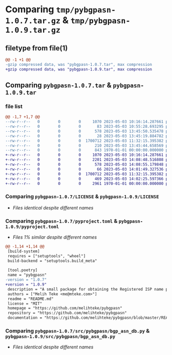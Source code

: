 # Comparing `tmp/pybgpasn-1.0.7.tar.gz` & `tmp/pybgpasn-1.0.9.tar.gz`

## filetype from file(1)

```diff
@@ -1 +1 @@
-gzip compressed data, was "pybgpasn-1.0.7.tar", max compression
+gzip compressed data, was "pybgpasn-1.0.9.tar", max compression
```

## Comparing `pybgpasn-1.0.7.tar` & `pybgpasn-1.0.9.tar`

### file list

```diff
@@ -1,7 +1,7 @@
--rw-r--r--   0        0        0     1070 2023-05-03 10:16:14.287661 pybgpasn-1.0.7/LICENSE
--rw-r--r--   0        0        0       83 2023-05-03 10:55:28.693295 pybgpasn-1.0.7/README.md
--rw-r--r--   0        0        0      578 2023-05-03 13:45:50.535478 pybgpasn-1.0.7/pyproject.toml
--rw-r--r--   0        0        0       28 2023-05-03 13:45:19.884782 pybgpasn-1.0.7/src/pybgpasn/__init__.py
--rw-r--r--   0        0        0  1700712 2023-05-03 11:32:15.395382 pybgpasn-1.0.7/src/pybgpasn/bgp_asn_db.py
--rw-r--r--   0        0        0      210 2023-05-03 13:45:44.658569 pybgpasn-1.0.7/src/pybgpasn/pybgpasn.py
--rw-r--r--   0        0        0      843 1970-01-01 00:00:00.000000 pybgpasn-1.0.7/PKG-INFO
+-rw-r--r--   0        0        0     1070 2023-05-03 10:16:14.287661 pybgpasn-1.0.9/LICENSE
+-rw-r--r--   0        0        0     2201 2023-05-03 14:08:48.516808 pybgpasn-1.0.9/README.md
+-rw-r--r--   0        0        0      578 2023-05-03 14:08:55.179848 pybgpasn-1.0.9/pyproject.toml
+-rw-r--r--   0        0        0       66 2023-05-03 14:01:49.327536 pybgpasn-1.0.9/src/pybgpasn/__init__.py
+-rw-r--r--   0        0        0  1700712 2023-05-03 11:32:15.395382 pybgpasn-1.0.9/src/pybgpasn/bgp_asn_db.py
+-rw-r--r--   0        0        0      469 2023-05-03 14:02:25.597366 pybgpasn-1.0.9/src/pybgpasn/pybgpasn.py
+-rw-r--r--   0        0        0     2961 1970-01-01 00:00:00.000000 pybgpasn-1.0.9/PKG-INFO
```

### Comparing `pybgpasn-1.0.7/LICENSE` & `pybgpasn-1.0.9/LICENSE`

 * *Files identical despite different names*

### Comparing `pybgpasn-1.0.7/pyproject.toml` & `pybgpasn-1.0.9/pyproject.toml`

 * *Files 1% similar despite different names*

```diff
@@ -1,14 +1,14 @@
 [build-system]
 requires = ["setuptools", "wheel"]
 build-backend = "setuptools.build_meta"
 
 [tool.poetry]
 name = "pybgpasn"
-version = "1.0.7"
+version = "1.0.9"
 description = "A small package for obtaining the Registered ISP name per ASN number"
 authors = ["Melih Teke <me@mteke.com>"]
 readme = "README.md"
 license = "MIT"
 homepage = "https://github.com/melihteke/pybgpasn"
 repository = "https://github.com/melihteke/pybgpasn"
 documentation = "https://github.com/melihteke/pybgpasn/blob/master/README.md"
```

### Comparing `pybgpasn-1.0.7/src/pybgpasn/bgp_asn_db.py` & `pybgpasn-1.0.9/src/pybgpasn/bgp_asn_db.py`

 * *Files identical despite different names*

